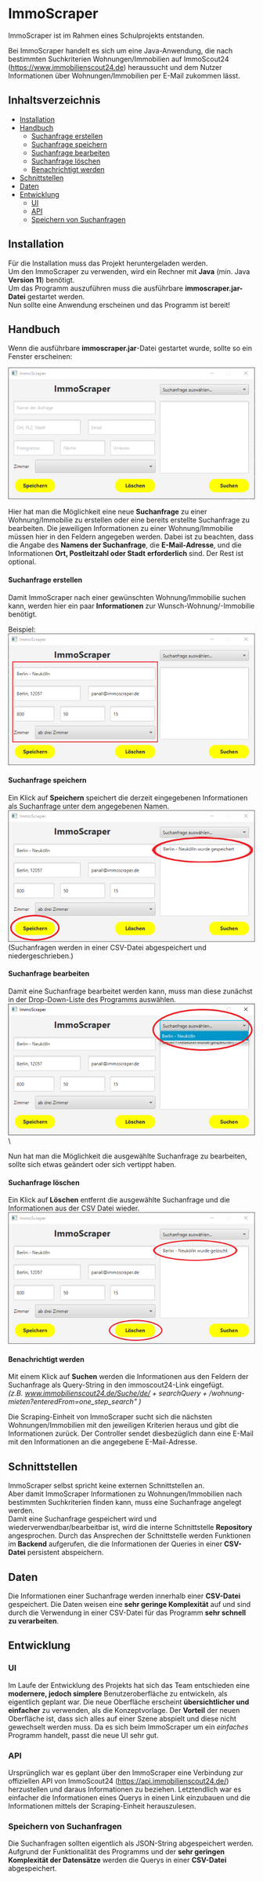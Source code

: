 # ImmoScraper
ImmoScraper ist im Rahmen eines Schulprojekts entstanden.

Bei ImmoScraper handelt es sich um eine Java-Anwendung, die nach bestimmten Suchkriterien Wohnungen/Immobilien auf ImmoScout24 (https://www.immobilienscout24.de) heraussucht und dem Nutzer Informationen über Wohnungen/Immobilien per E-Mail zukommen lässt.

## Inhaltsverzeichnis

- [Installation](#installation)
- [Handbuch](#handbuch)
    - [Suchanfrage erstellen](#suchanfrage-erstellen)
    - [Suchanfrage speichern](#suchanfrage-speichern)
    - [Suchanfrage bearbeiten](#suchanfrage-bearbeiten)
    - [Suchanfrage löschen](#suchanfrage-löschen)
    - [Benachrichtigt werden](#benachrichtigt-werden)
- [Schnittstellen](#schnittstellen) 
- [Daten](#daten)
- [Entwicklung](#entwicklung)
    - [UI](#ui)
    - [API](#api)
    - [Speichern von Suchanfragen](#speichern-von-suchanfragen)

## Installation

Für die Installation muss das Projekt heruntergeladen werden.\
Um den ImmoScraper zu verwenden, wird ein Rechner mit **Java** (min. Java **Version 11**) benötigt.\
Um das Programm auszuführen muss die ausführbare **immoscraper.jar-Datei** gestartet werden.\
Nun sollte eine Anwendung erscheinen und das Programm ist bereit!

## Handbuch

Wenn die ausführbare **immoscraper.jar**-Datei gestartet wurde, sollte so ein Fenster erscheinen:

![alt text](./screenshots/ImmoScraper_Start.png "ImmoScraper - Startoberfläche")

Hier hat man die Möglichkeit eine neue **Suchanfrage** zu einer Wohnung/Immobilie zu erstellen oder eine bereits erstellte Suchanfrage zu bearbeiten.
Die jeweiligen Informationen zu einer Wohnung/Immobilie müssen hier in den Feldern angegeben werden. Dabei ist zu beachten, dass die Angabe des **Namens der Suchanfrage**, die **E-Mail-Adresse**, und die Informationen **Ort, Postleitzahl oder Stadt** **erforderlich** sind. Der Rest ist optional.  

#### Suchanfrage erstellen

Damit ImmoScraper nach einer gewünschten Wohnung/Immobilie suchen kann, werden hier ein paar **Informationen** zur Wunsch-Wohnung/-Immobilie benötigt.

Beispiel:\
![alt text](./screenshots/ImmoScraper_Example.png "ImmoScraper - Beispiel")

#### Suchanfrage speichern
Ein Klick auf **Speichern** speichert die derzeit eingegebenen Informationen als Suchanfrage unter dem angegebenen Namen.
![alt text](./screenshots/ImmoScraper_Save.png "ImmoScraper - Speichern")\
(Suchanfragen werden in einer CSV-Datei abgespeichert und niedergeschrieben.)

#### Suchanfrage bearbeiten
Damit eine Suchanfrage bearbeitet werden kann, muss man diese zunächst in der Drop-Down-Liste des Programms auswählen.
![alt text](./screenshots/ImmoScraper_Edit.png "ImmoScraper - Bearbeiten")\

Nun hat man die Möglichkeit die ausgewählte Suchanfrage zu bearbeiten, sollte sich etwas geändert oder sich vertippt haben.

#### Suchanfrage löschen
Ein Klick auf **Löschen** entfernt die ausgewählte Suchanfrage und die Informationen aus der CSV Datei wieder.
![alt text](./screenshots/ImmoScraper_Delete.png "ImmoScraper - Löschen")

#### Benachrichtigt werden
Mit einem Klick auf **Suchen** werden die Informationen aus den Feldern der Suchanfrage als Query-String in den immoscout24-Link eingefügt.\
*(z.B. www.immobilienscout24.de/Suche/de/ + searchQuery + /wohnung-mieten?enteredFrom=one_step_search" )*

Die Scraping-Einheit von ImmoScraper sucht sich die nächsten Wohnungen/Immobilien mit den jeweiligen Kriterien heraus und gibt die Informationen zurück.
Der Controller sendet diesbezüglich dann eine E-Mail mit den Informationen an die angegebene E-Mail-Adresse.

## Schnittstellen

ImmoScraper selbst spricht keine externen Schnittstellen an.\
Aber damit ImmoScraper Informationen zu Wohnungen/Immobilien nach bestimmten Suchkriterien finden kann, muss eine Suchanfrage angelegt werden.\
Damit eine Suchanfrage gespeichert wird und wiederverwendbar/bearbeitbar ist, wird die interne Schnittstelle **Repository** angesprochen. Durch das Ansprechen der Schnittstelle werden Funktionen im **Backend** aufgerufen, die die Informationen der Queries in einer **CSV-Datei** persistent abspeichern.

## Daten
Die Informationen einer Suchanfrage werden innerhalb einer **CSV-Datei** gespeichert. Die Daten weisen eine **sehr geringe Komplexität** auf und sind durch die Verwendung in einer CSV-Datei für das Programm **sehr schnell zu verarbeiten**.

## Entwicklung

### UI
Im Laufe der Entwicklung des Projekts hat sich das Team entschieden eine **modernere, jedoch simplere** Benutzeroberfläche zu entwickeln, als eigentlich geplant war.
Die neue Oberfläche erscheint **übersichtlicher und einfacher** zu verwenden, als die Konzeptvorlage.
Der **Vorteil** der neuen Oberfläche ist, dass sich alles auf einer Szene abspielt und diese nicht gewechselt werden muss.
Da es sich beim ImmoScraper um ein *einfaches* Programm handelt, passt die neue UI sehr gut.

### API
Ursprünglich war es geplant über den ImmoScraper eine Verbindung zur offiziellen API von ImmoScout24 (https://api.immobilienscout24.de/) herzustellen und daraus Informationen zu beziehen.
Letztendlich war es einfacher die Informationen eines Querys in einen Link einzubauen und die Informationen mittels der Scraping-Einheit herauszulesen.

### Speichern von Suchanfragen
Die Suchanfragen sollten eigentlich als JSON-String abgespeichert werden.\
Aufgrund der Funktionalität des Programms und der **sehr geringen Komplexität der Datensätze** werden die Querys in einer **CSV-Datei** abgespeichert.